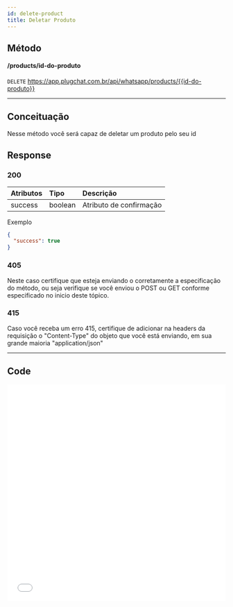 ```yaml
---
id: delete-product
title: Deletar Produto
---
```


## Método

#### /products/id-do-produto

`DELETE` https://app.plugchat.com.br/api/whatsapp/products/{{id-do-produto}}

---

## Conceituação

Nesse método você será capaz de deletar um produto pelo seu id

## Response

### 200

| Atributos | Tipo    | Descrição               |
| :-------- | :------ | :---------------------- |
| success   | boolean | Atributo de confirmação |

Exemplo

```json
{
  "success": true
}
```

### 405

Neste caso certifique que esteja enviando o corretamente a especificação do método, ou seja verifique se você enviou o POST ou GET conforme especificado no inicio deste tópico.

### 415

Caso você receba um erro 415, certifique de adicionar na headers da requisição o "Content-Type" do objeto que você está enviando, em sua grande maioria "application/json"

---

## Code

<iframe src="//api.apiembed.com/?source=https://raw.githubusercontent.com/fourpixelit/plug-chat-docs/main/json-examples/delete-product.json&targets=all" frameborder="0" scrolling="no" width="100%" height="500px" seamless></iframe>
